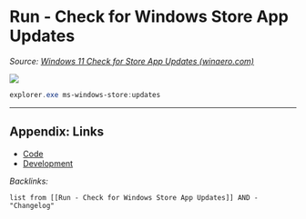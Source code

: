 # Run - Check for Windows Store App Updates

*Source: [Windows 11 Check for Store App Updates (winaero.com)](https://winaero.com/windows-11-check-for-store-app-updates/#Check_for_Store_updates_with_a_command)*

![](https://i.imgur.com/NTuYWlY.png)

````powershell
explorer.exe ms-windows-store:updates
````

---

## Appendix: Links

* [Code](../Code.md)
* [Development](../../MOCs/Development.md)

*Backlinks:*

````dataview
list from [[Run - Check for Windows Store App Updates]] AND -"Changelog"
````
